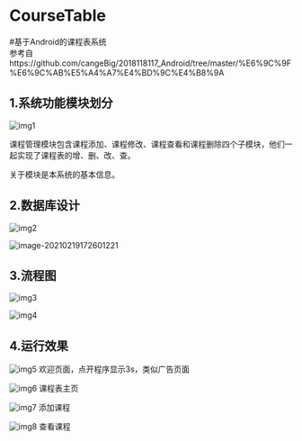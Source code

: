 # CourseTable
#基于Android的课程表系统<br>
参考自https://github.com/cangeBig/2018118117_Android/tree/master/%E6%9C%9F%E6%9C%AB%E5%A4%A7%E4%BD%9C%E4%B8%9A

## 1.系统功能模块划分

![img1](https://github.com/Declan-Cai/CourseTable/blob/master/images/%E5%AD%A6%E7%94%9F%E8%AF%BE%E7%A8%8B%E8%A1%A8%E5%BA%94%E7%94%A8%E5%8A%9F%E8%83%BD%E6%A8%A1%E5%9D%97%E5%9B%BE.png)

课程管理模块包含课程添加、课程修改、课程查看和课程删除四个子模块，他们一起实现了课程表的增、删、改、查。

  关于模块是本系统的基本信息。

## 2.数据库设计

![img2](https://github.com/Declan-Cai/CourseTable/blob/master/images/E-R%E5%9B%BE.png)

![image-20210219172601221](https://github.com/Declan-Cai/CourseTable/blob/master/images/%E6%95%B0%E6%8D%AE%E5%AD%97%E5%85%B8.png)

## 3.流程图

![img3](https://github.com/Declan-Cai/CourseTable/blob/master/images/%E6%B7%BB%E5%8A%A0%E8%AF%BE%E7%A8%8B%E6%B5%81%E7%A8%8B%E5%9B%BE.png)

![img4](https://github.com/Declan-Cai/CourseTable/blob/master/images/%E4%BF%AE%E6%94%B9%E3%80%81%E5%88%A0%E9%99%A4%E3%80%81%E6%9F%A5%E7%9C%8B%E8%AF%BE%E7%A8%8B%E6%B5%81%E7%A8%8B%E5%9B%BE.png)

## 4.运行效果

![img5](https://github.com/Declan-Cai/CourseTable/blob/master/images/%E8%B5%B7%E5%A7%8B%E6%AC%A2%E8%BF%8E%E9%A1%B5.png)
欢迎页面，点开程序显示3s，类似广告页面

![img6](https://github.com/Declan-Cai/CourseTable/blob/master/images/%E8%AF%BE%E7%A8%8B%E8%A1%A8%E4%B8%BB%E9%A1%B5%E9%A1%B5%E9%9D%A2.png)
课程表主页

![img7](https://github.com/Declan-Cai/CourseTable/blob/master/images/%E8%AF%BE%E7%A8%8B%E6%B7%BB%E5%8A%A0activity.png)
添加课程

![img8](https://github.com/Declan-Cai/CourseTable/blob/master/images/%E6%9F%A5%E7%9C%8B%E8%AF%BE%E7%A8%8B%E9%A1%B5%E9%9D%A2.png)
查看课程
